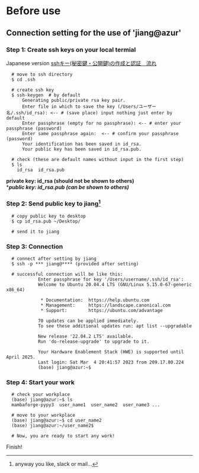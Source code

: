 # Before use
## Connection setting for the use of 'jiang@azur'

### Step 1: Create ssh keys on your local termial
Japanese version [sshキー(秘密鍵・公開鍵)の作成と認証　流れ](https://qiita.com/soma_sekimoto/items/35845495bc565c38ae9d)
```
  # move to ssh directory
  $ cd .ssh
  
  # create ssh key
  $ ssh-keygen  # by default
      Generating public/private rsa key pair.
      Enter file in which to save the key (/Users/ユーザー名/.ssh/id_rsa): <-- # (save place) input nothing just enter by default
      Enter passphrase (empty for no passphrase): <-- # enter your passphrase (password)
      Enter same passphrase again:  <-- # confirm your passphrase (password)
      Your identification has been saved in id_rsa.
      Your public key has been saved in id_rsa.pub.
  
  # check (these are default names without input in the first step)
  $ ls 
    id_rsa  id_rsa.pub
```
**private key: id_rsa (should not be shown to others)**  
****public key: id_rsa.pub (can be shown to others)***

### Step 2: Send public key to jiang[^1]
[^1]: anyway you like, slack or mail...
```
  # copy public key to desktop 
  $ cp id_rsa.pub ~/Desktop/
  
  # send it to jiang

```

### Step 3: Connection
```
  # connect after setting by jiang
  $ ssh -p *** jiang@**** (provided after setting)
  
  # successful connection will be like this:
            Enter passphrase for key '/Users/username/.ssh/id_rsa': 
            Welcome to Ubuntu 20.04.4 LTS (GNU/Linux 5.15.0-67-generic x86_64)

             * Documentation:  https://help.ubuntu.com
             * Management:     https://landscape.canonical.com
             * Support:        https://ubuntu.com/advantage

            70 updates can be applied immediately.
            To see these additional updates run: apt list --upgradable

            New release '22.04.2 LTS' available.
            Run 'do-release-upgrade' to upgrade to it.

            Your Hardware Enablement Stack (HWE) is supported until April 2025.
            Last login: Sat Mar  4 20:41:57 2023 from 209.17.80.224
            (base) jiang@azur:~$ 

```

### Step 4: Start your work
```
  # check your workplace
  (base) jiang@azur:~$ ls
  mambaforge-pypy3  user_name1  user_name2  user_name3 ...
  
  # move to your workplace
  (base) jiang@azur:~$ cd user_name2
  (base) jiang@azur:~/user_name2$
  
  # Now, you are ready to start any work!
```

Finish!
